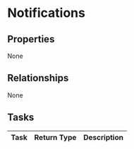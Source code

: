 # Notifications



## Properties
None

## Relationships
None


## Tasks

| Task		   | Return Type	|Description|
|:---------------|:--------|:----------|
